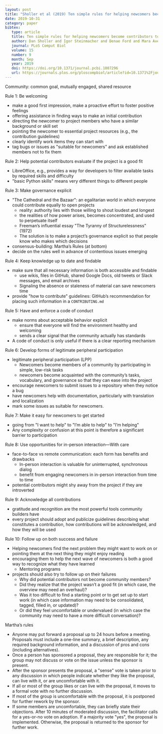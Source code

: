 ```yaml
---
layout: post
title: "Sholler et al (2019) Ten simple rules for helping newcomers become contributers to open projects"
date: 2019-10-31
category: paper
bibtex:
   type: article
   title: Ten simple rules for helping newcomers become contributors to open projects
   author: Dan Sholler and Igor Steinmacher and Denae Ford and Mara Averick and Mike Hoye and Greg Wilson
   journal: PLoS Comput Biol
   volume: 15
   number: 9
   month: Sep
   year: 2019
   doi: https://doi.org/10.1371/journal.pcbi.1007296
   url: https://journals.plos.org/ploscompbiol/article?id=10.1371%2Fjournal.pcbi.1007296
---
```


Community: common goal, mutually engaged, shared resource

Rule 1: Be welcoming
- make a good first impression, make a proactive effort to foster positive feelings
- offering assistance in finding ways to make an initial contribution
- directing the newcomer to project members who have a similar background or skill set
- pointing the newcomer to essential project resources (e.g., the contribution guidelines)
- clearly identify work items they can start with
- tag bugs or issues as "suitable for newcomers" and ask established members not to fix them

Rule 2: Help potential contributors evaluate if the project is a good fit
- LibreOffice, e.g., provides a way for developers to filter available tasks by required skills and difficulty
- "basic Python skills" means very different things to different people

Rule 3: Make governance explicit
- "The Cathedral and the Bazaar": an egalitarian world in which everyone could contribute equally to open projects
  - reality: authority lies with those willing to shout loudest and longest
  - the realities of how power arises, becomes concentrated, and used to perpetuate itself
  - Freeman’s influential essay "The Tyranny of Structurelessness" (1972)
  - The solution is to make a project’s governance explicit so that people know who makes which decisions
- consensus-building: Martha’s Rules (at bottom)
- decide on the rules well in advance of contentious issues emerging

Rule 4: Keep knowledge up to date and findable
- make sure that all necessary information is both accessible and findable
  - use wikis, files in GitHub, shared Google Docs, old tweets or Slack messages, and email archives
  - Signaling the absence or staleness of material can save newcomers time
- provide "how to contribute" guidelines: GitHub’s recommendation for placing such information in a `CONTRIBUTING.md`

Rule 5: Have and enforce a code of conduct
- make norms about acceptable behavior explicit
  - ensure that everyone will find the environment healthy and welcoming
  - sends a clear signal that the community actually has standards
- A code of conduct is only useful if there is a clear reporting mechanism

Rule 6: Develop forms of legitimate peripheral participation
- legitimate peripheral participation (LPP)
  - Newcomers become members of a community by participating in simple, low-risk tasks
  - newcomers become acquainted with the community’s tasks, vocabulary, and governance so that they can ease into the project
- encourage newcomers to submit issues to a repository when they notice a bug
- have newcomers help with documentation, particularly with translation and localization
- mark some issues as suitable for newcomers.

Rule 7: Make it easy for newcomers to get started
- going from "I want to help" to "I’m able to help" to "I’m helping"
- Any complexity or confusion at this point is therefore a significant barrier to participation

Rule 8: Use opportunities for in-person interaction—With care
- face-to-face vs remote communication: each form has benefits and drawbacks
  - In-person interaction is valuable for uninterrupted, synchronous dialog
  - benefit from engaging newcomers in in-person interaction from time to time
- potential contributors might shy away from the project if they are introverted

Rule 9: Acknowledge all contributions
- gratitude and recognition are the most powerful tools community builders have
- every project should adopt and publicize guidelines describing what constitutes a contribution, how contributions will be acknowledged, and how they will be used

Rule 10: Follow up on both success and failure
- Helping newcomers find the next problem they might want to work on or pointing them at the next thing they might enjoy reading
- encouraging them to help the next wave of newcomers is both a good way to recognize what they have learned
  - Mentoring programs
- projects should also try to follow up on their failures
  - Why did potential contributors not become community members?
  - Did they realize that the project wasn’t a good fit (in which case, the overview may need an overhaul)?
  - Was it too difficult to find a starting point or to get set up to start work (in which case information may need to be consolidated, tagged, filled in, or updated)?
  - Or did they feel uncomfortable or undervalued (in which case the community may need to have a more difficult conversation)?

Martha’s rules
- Anyone may put forward a proposal up to 24 hours before a meeting. Proposals must include a one-line summary, a brief description, any required background information, and a discussion of pros and cons (including alternatives).
- Once a person has sponsored a proposal, they are responsible for it; the group may not discuss or vote on the issue unless the sponsor is present.
- After the sponsor presents the proposal, a "sense" vote is taken prior to any discussion in which people indicate whether they like the proposal, can live with it, or are uncomfortable with it.
- If all or most of the group likes or can live with the proposal, it moves to a formal vote with no further discussion.
- If most of the group is uncomfortable with the proposal, it is postponed for further rework by the sponsor.
- If some members are uncomfortable, they can briefly state their objections. After 10 minutes of moderated discussion, the facilitator calls for a yes-or-no vote on adoption. If a majority vote "yes", the proposal is implemented. Otherwise, the proposal is returned to the sponsor for further work.
